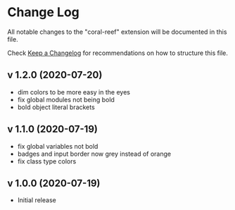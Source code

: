 # Change Log

All notable changes to the "coral-reef" extension will be documented in this file.

Check [Keep a Changelog](http://keepachangelog.com/) for recommendations on how to structure this file.

## v 1.2.0 (2020-07-20)

- dim colors to be more easy in the eyes
- fix global modules not being bold
- bold object literal brackets

## v 1.1.0 (2020-07-19)

- fix global variables not bold
- badges and input border now grey instead of orange
- fix class type colors

## v 1.0.0 (2020-07-19)

- Initial release
